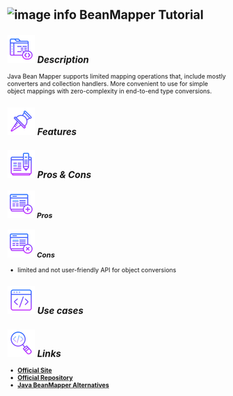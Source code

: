 # ![image info](../images/icons8-inspect-code-64.png) BeanMapper Tutorial

## ![image info](../../images/icons8-code-64.png) _Description_

Java Bean Mapper supports limited mapping operations that, include mostly converters and collection handlers. More convenient to use for simple object mappings with zero-complexity in end-to-end type conversions.

## ![image info](../../images/icons8-attach-64.png) _Features_

## ![image info](../../images/icons8-edit-property-64.png) _Pros & Cons_

### ![image info](../../images/icons8-add-property-64.png) _Pros_

### ![image info](../../images/icons8-remove-property-64.png) _Cons_

* limited and not user-friendly API for object conversions

## ![image info](../../images/icons8-source-64.png) _Use cases_

## ![image info](../../images/icons8-inspect-code-64.png) _Links_

* [**Official Site**](http://beanmapper.io/)
* [**Official Repository**](https://github.com/42BV/beanmapper)
* [**Java BeanMapper Alternatives**](https://java.libhunt.com/beanmapper-alternatives)

